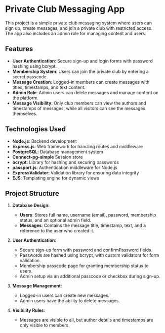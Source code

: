 # Private Club Messaging App

This project is a simple private club messaging system where users can sign up, create messages, and join a private club with restricted access. The app also includes an admin role for managing content and users.

## Features

- **User Authentication**: Secure sign-up and login forms with password hashing using bcrypt.
- **Membership System**: Users can join the private club by entering a secret passcode.
- **Message Creation**: Logged-in members can create messages with titles, timestamps, and text content.
- **Admin Role**: Admin users can delete messages and manage content on the platform.
- **Message Visibility**: Only club members can view the authors and timestamps of messages, while all visitors can see the messages themselves.

## Technologies Used

- **Node.js**: Backend development
- **Express.js**: Web framework for handling routes and middleware
- **PostgreSQL**: Database management system
- **Connect-pg-simple** Session store
- **bcrypt**: Library for hashing and securing passwords
- **passport.js**: Authentication middleware for Node.js
- **ExpressValidator**: Validation library for ensuring data integrity
- **EJS**: Templating engine for dynamic views

## Project Structure

1. **Database Design**:

   - **Users**: Stores full name, username (email), password, membership status, and an optional admin field.
   - **Messages**: Contains the message title, timestamp, text, and a reference to the user who created it.

2. **User Authentication**:

   - Secure sign-up form with password and confirmPassword fields.
   - Passwords are hashed using bcrypt, with custom validators for form validation.
   - Membership passcode page for granting membership status to users.
   - Admin setup via an additional passcode or checkbox during sign-up.

3. **Message Management**:

   - Logged-in users can create new messages.
   - Admin users have the ability to delete messages.

4. **Visibility Rules**:
   - Messages are visible to all, but author details and timestamps are only visible to members.
